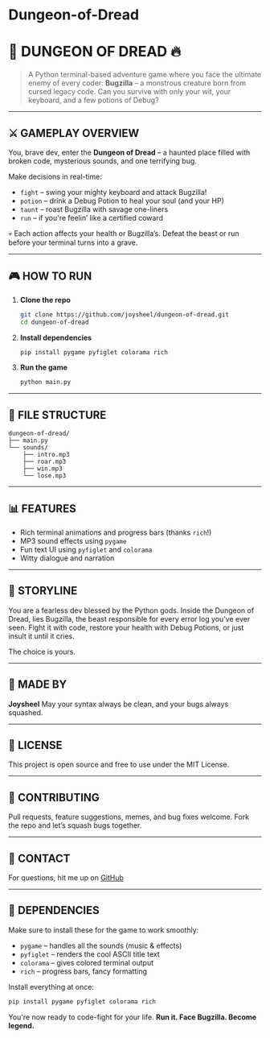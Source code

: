 # Dungeon-of-Dread

# 💙 DUNGEON OF DREAD 🔥

> A Python terminal-based adventure game where you face the ultimate enemy of every coder: **Bugzilla** – a monstrous creature born from cursed legacy code. Can you survive with only your wit, your keyboard, and a few potions of Debug?

---

## ⚔️ GAMEPLAY OVERVIEW

You, brave dev, enter the **Dungeon of Dread** – a haunted place filled with broken code, mysterious sounds, and one terrifying bug.

Make decisions in real-time:

* `fight` – swing your mighty keyboard and attack Bugzilla!
* `potion` – drink a Debug Potion to heal your soul (and your HP)
* `taunt` – roast Bugzilla with savage one-liners
* `run` – if you're feelin’ like a certified coward

💀 Each action affects your health or Bugzilla’s. Defeat the beast or run before your terminal turns into a grave.

---

## 🎮 HOW TO RUN

1. **Clone the repo**

   ```bash
   git clone https://github.com/joysheel/dungeon-of-dread.git
   cd dungeon-of-dread
   ```

2. **Install dependencies**

   ```bash
   pip install pygame pyfiglet colorama rich
   ```

3. **Run the game**

   ```bash
   python main.py
   ```

---

## 📁 FILE STRUCTURE

```
dungeon-of-dread/
├── main.py
└── sounds/
    ├── intro.mp3
    ├── roar.mp3
    ├── win.mp3
    └── lose.mp3
```

---

## 📊 FEATURES

* Rich terminal animations and progress bars (thanks `rich`!)
* MP3 sound effects using `pygame`
* Fun text UI using `pyfiglet` and `colorama`
* Witty dialogue and narration

---

## 📓 STORYLINE

You are a fearless dev blessed by the Python gods. Inside the Dungeon of Dread, lies Bugzilla, the beast responsible for every error log you’ve ever seen. Fight it with code, restore your health with Debug Potions, or just insult it until it cries.

The choice is yours.

---

## 🧲 MADE BY

**Joysheel**
May your syntax always be clean, and your bugs always squashed.

---

## 📅 LICENSE

This project is open source and free to use under the MIT License.

---

## 🦾 CONTRIBUTING

Pull requests, feature suggestions, memes, and bug fixes welcome. Fork the repo and let’s squash bugs together.

---

## 🦾 CONTACT

For questions, hit me up on [GitHub](https://github.com/joysheelAI)

---

## 📜 DEPENDENCIES

Make sure to install these for the game to work smoothly:

* `pygame` – handles all the sounds (music & effects)
* `pyfiglet` – renders the cool ASCII title text
* `colorama` – gives colored terminal output
* `rich` – progress bars, fancy formatting

Install everything at once:

```bash
pip install pygame pyfiglet colorama rich
```

You're now ready to code-fight for your life.
**Run it. Face Bugzilla. Become legend.**
